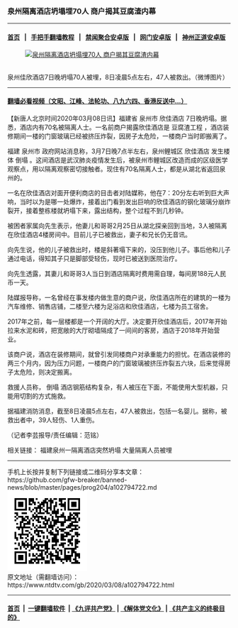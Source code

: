 ### 泉州隔离酒店坍塌埋70人 商户揭其豆腐渣内幕
------------------------

#### [首页](https://github.com/gfw-breaker/banned-news/blob/master/README.md) &nbsp;&nbsp;|&nbsp;&nbsp; [手把手翻墙教程](https://github.com/gfw-breaker/guides/wiki) &nbsp;&nbsp;|&nbsp;&nbsp; [禁闻聚合安卓版](https://github.com/gfw-breaker/bn-android) &nbsp;&nbsp;|&nbsp;&nbsp; [网门安卓版](https://github.com/oGate2/oGate) &nbsp;&nbsp;|&nbsp;&nbsp; [神州正道安卓版](https://github.com/SzzdOgate/update) 



<div><div class="featured_image">
 <a href="https://i.ntdtv.com/assets/uploads/2020/03/20200307003829.jpg" target="_blank">
  <figure>
   <img alt="泉州隔离酒店坍塌埋70人 商户揭其豆腐渣内幕" src="https://i.ntdtv.com/assets/uploads/2020/03/20200307003829-800x450.jpg"/>
  </figure><br/>
 </a>
 <span class="caption">
  泉州佳欣酒店7日晚坍塌70人被埋，8日凌晨5点左右，47人被救出。（微博图片）
 </span>
</div>
</div><hr/>

#### [翻墙必看视频（文昭、江峰、法轮功、八九六四、香港反送中...）](https://github.com/gfw-breaker/banned-news/blob/master/pages/link3.md)

<div><div class="post_content" itemprop="articleBody">
 <p>
  【新唐人北京时间2020年03月08日讯】福建省
  <ok href="https://www.ntdtv.com/gb/泉州市.htm">
   泉州市
  </ok>
  <ok href="https://www.ntdtv.com/gb/欣佳酒店.htm">
   欣佳酒店
  </ok>
  7日晚坍塌。据悉，酒店内有70名被隔离人士。一名前商户揭露欣佳酒店是
  <ok href="https://www.ntdtv.com/gb/豆腐渣工程.htm">
   豆腐渣工程
  </ok>
  ，酒店装修期间一楼的门窗玻璃已经被挤压炸裂，因房子太危险，一楼商户当时即搬离了。
 </p>
 <p>
  福建
  <ok href="https://www.ntdtv.com/gb/泉州市.htm">
   泉州市
  </ok>
  政府网站消息称，3月7日晚7点半左右，泉州鲤城区
  <ok href="https://www.ntdtv.com/gb/欣佳酒店.htm">
   欣佳酒店
  </ok>
  发生楼体
  <ok href="https://www.ntdtv.com/gb/倒塌.htm">
   倒塌
  </ok>
  。这间酒店是武汉肺炎疫情发生后，被泉州市鲤城区改造而成的区级医学观察点，用以隔离观察密切接触者。现住有70名隔离人士，都是从湖北省返回泉州的。
 </p>
 <p>
  一名在欣佳酒店对面开便利商店的目击者对陆媒称，他在7：20分左右听到巨大声响，当时以为是哪一处爆炸，接着出门看到发出巨响的欣佳酒店的钢化玻璃分崩炸裂开，接着整栋楼就坍塌下来，露出结构，整个过程不到几秒钟。
 </p>
 <p>
  被困者家属向先生表示，他妻儿和哥哥2月25日从湖北探亲回到当地，3人被隔离在欣佳酒店4楼房间中。目前儿子已被救出，妻子和兄长仍无音讯。
 </p>
 <p>
  向先生说，他的儿子被救出时，楼是斜著塌下来的，没压到他儿子。事后他和儿子通过电话，得知其子只是脚部受轻伤，现时已被送到医院治疗。
 </p>
 <p>
  向先生透露，其妻儿和哥哥3人当日到酒店隔离时费用需自理，每间房188元人民币一天。
 </p>
 <p>
  陆媒报导称，一名曾经在事发楼内做生意的商户说，欣佳酒店所在的建筑的一楼为汽车维修、销售店铺，二楼至六楼为足浴店和欣佳酒店，七楼为员工宿舍。
 </p>
 <p>
  2017年之前，每一层楼都是一个开阔的大厅。决定要开欣佳酒店后，2017年开始拉来水泥和砖，把宽敞的大厅砌墙隔成了一间间的客房，酒店于2018年开始营业。
 </p>
 <p>
  该商户说，酒店在装修期间，就曾引发同楼商户对承重能力的担忧。在酒店装修的两三个月内，因为压力问题，一楼商户的门窗玻璃被挤压炸裂五六块，后来觉得房子太危险，则决定搬离。
 </p>
 <p>
  救援人员称，
  <ok href="https://www.ntdtv.com/gb/倒塌.htm">
   倒塌
  </ok>
  酒店钢筋结构复杂，有人被压在下面，不能使用大型机器，只能用切割的方式施救。
 </p>
 <p>
  据福建消防消息，截至8日凌晨5点左右，47人被救出，包括一名婴儿。据称，被救出者中，39人轻伤、1人重伤。
 </p>
 <p>
  （记者李芸报导/责任编辑：范铭）
 </p>
 <p>
  相关链接：
  <ok href="https://www.ntdtv.com/gb/2020/03/07/a102794410.html" rel="noopener" target="_blank">
   福建泉州一隔离酒店突然坍塌 大量隔离人员被埋
  </ok>
 </p>
 <div class="single_ad">
 </div>
</div>
</div>
<hr/>
手机上长按并复制下列链接或二维码分享本文章：<br/>
https://github.com/gfw-breaker/banned-news/blob/master/pages/prog204/a102794722.md <br/>
<a href='https://github.com/gfw-breaker/banned-news/blob/master/pages/prog204/a102794722.md'><img src='https://github.com/gfw-breaker/banned-news/blob/master/pages/prog204/a102794722.md.png'/></a> <br/>
原文地址（需翻墙访问）：https://www.ntdtv.com/gb/2020/03/08/a102794722.html


------------------------
#### [首页](https://github.com/gfw-breaker/banned-news/blob/master/README.md) &nbsp;|&nbsp; [一键翻墙软件](https://github.com/gfw-breaker/nogfw/blob/master/README.md) &nbsp;| [《九评共产党》](https://github.com/gfw-breaker/9ping.md/blob/master/README.md#九评之一评共产党是什么) | [《解体党文化》](https://github.com/gfw-breaker/jtdwh.md/blob/master/README.md) | [《共产主义的终极目的》](https://github.com/gfw-breaker/gczydzjmd.md/blob/master/README.md)


<img src='http://gfw-breaker.win/banned-news/pages/prog204/a102794722.md' width='0px' height='0px'/>